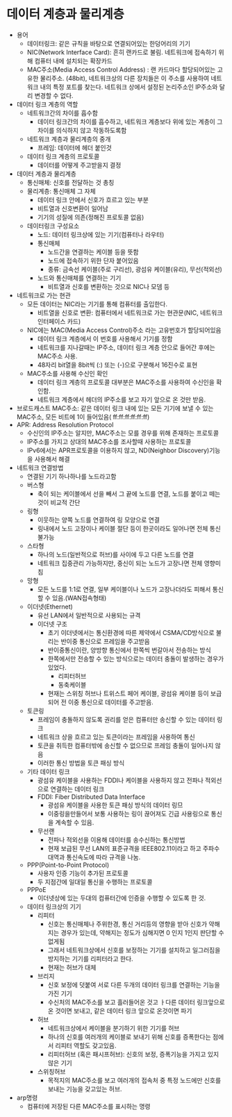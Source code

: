 # 데이터 계층과 물리계층

* 용어
  * 데이터링크: 같은 규칙을 바탕으로 연결되어있는 한덩어리의 기기
  * NIC\(Network Interface Card\): 흔히 랜카드로 불림. 네트워크에 접속하기 위해 컴퓨터 내에 설치되는 확장카드
  * MAC주소\(Media Access Control Address\) : 랜 카드마다 할당되어있는 고유한 물리주소. \(48bit\), 네트워크상의 다른 장치들은 이 주소를 사용하여 네트워크 내의 특정 포트를 찾는다. 네트워크 상에서 설정된 논리주소인 IP주소와 달리 변경할 수 없다.
* 데이터 링크 계층의 역할
  * 네트워크간의 차이를 흡수함
    * 데이터 링크간의 차이를 흡수하고, 네트워크 계층보다 위에 있는 계층이 그 차이를 의식하지 않고 작동하도록함
  * 네트워크 계층과 물리계층의 중개
    * 프레임: 데이터에 헤더 붙인것
  * 데이터 링크 계층의 프로토콜
    * 데이터를 어떻게 주고받을지 결정
* 데이터 계층과 물리계층
  * 통신매체: 신호를 전달하는 것 총칭
  * 물리계층: 통신매체 그 자체
    * 데이터 링크 안에서 신호가 흐르고 있는 부분
    * 비트열과 신호변환이 일어남
    * 기기의 성질에 의존\(정해진 프로토콜 없음\)
  * 데이터링크 구성요소
    * 노드: 데이터 링크상에 있는 기기\(컴퓨터나 라우터\)
    * 통신매체
      * 노드간을 연결하는 케이블 등을 뜻함
      * 노드에 접속하기 위한 단자 붙어있음
      * 종류: 금속선 케이블\(주로 구리선\), 광섬유 케이블\(유리\), 무선\(적외선\)
    * 노드와 통신매체를 연결하는 기기
      * 비트열과 신호를 변환하는 것으로 NIC나 모뎀 등
* 네트워크로 가는 현관
  * 모든 데이터는 NIC라는 기기를 통해 컴퓨터를 출입한다.
    * 비트열을 신호로 변환: 컴퓨터에서 네트워크로 가는 현관문\(NIC, 네트워크 인터페이스 카드\)
  * NIC에는 MAC\(Media Access Control\)주소 라는 고유번호가 할당되어있음
    * 데이터 링크 계층에서 이 번호를 사용해서 기기를 정함
    * 네트워크를 지나갈때는 IP주소, 데이터 링크 계층 안으로 들어간 후에는 MAC주소 사용.
    * 48자리 bit열을 8bit씩 \(:\) 또는 \(-\)으로 구분해서 16진수로 표현
  * MAC주소를 사용해 수신인 확인
    * 데이터 링크 계층의 프로토콜 대부분은 MAC주소를 사용하여 수신인을 확인함.
    * 네트워크 계층에서 헤더의 IP주소를 보고 자기 앞으로 온 것만 받음.
* 브로드캐스트 MAC주소: 같은 데이터 링크 내에 있는 모든 기기에 보낼 수 있는 MAC주소, 모든 비트에 1이 들어있음\( ff:ff:ff:ff:ff:ff\)
* APR: Address Resolution Protocol
  * 수신인의 IP주소는 알지만, MAC주소는 모를 경우를 위해 존재하는 프로토콜
  * IP주소를 가지고 상대의 MAC주소를 조사할때 사용하는 프로토콜
  * IPv6에서는 APR프로토콜을 이용하지 않고, ND\(Neighbor Discovery\)기능을 사용해서 해결
* 네트워크 연결방법
  * 연결된 기기 하나하나를 노드라고함
  * 버스형
    * 축이 되는 케이블에서 선을 빼서 그 끝에 노드를 연결, 노드를 붙이고 떼는것이 비교적 간단
  * 링형
    * 이웃하는 양쪽 노드를 연결하여 링 모양으로 연결
    * 링내에서 노드 고장이나 케이블 절단 등이 한곳이라도 일어나면 전체 통신 불가능
  * 스타형
    * 하나의 노드\(일반적으로 허브\)를 사이에 두고 다른 노드를 연결
    * 네트워크 집중관리 가능하지만, 중신이 되는 노드가 고장나면 전체 영향미침
  * 망형
    * 모든 노드를 1:1로 연결, 일부 케이블이나 노드가 고장나더라도 피해서 통신할 수 있음.\(WAN접속형태\)
  * 이더넷\(Ethernet\)
    * 유선 LAN에서 일반적으로 사용되는 규격
    * 이더넷 구조
      * 초기 이더넷에서는 통신환경에 따른 제약에서 CSMA/CD방식으로 불리는 반이중 통신으로 프레임을 주고받음
      * 반이중통신이란, 양방향 통신에서 한쪽씩 번갈아서 전송하는 방식
      * 한쪽에서만 전송할 수 있는 방식으로는 데이터 충돌이 발생하는 경우가 있었다.
        * 리피터허브
        * 동축케이블
      * 현재는 스위칭 허브나 트위스트 페어 케이블, 광섬유 케이블 등이 보급되어 전 이중 통신으로 데이터를 주고받음.
  * 토큰링
    * 프레임이 충돌하지 않도록 권리를 얻은 컴퓨터만 송신할 수 있는 데이터 링크
    * 네트워크 상을 흐르고 있는 토큰이라는 프레임을 사용하여 통신
    * 토큰을 취득한 컴퓨터밖에 송신할 수 없으므로 프레임 충돌이 일어나지 않음
    * 이러한 통신 방법을 토큰 패싱 방식
  * 기타 데이터 링크
    * 광섬유 케이블을 사용하는 FDDI나 케이블을 사용하지 않고 전파나 적외선으로 연결하는 데이터 링크
    * FDDI: Fiber Distributed Data Interface
      * 광섬유 케이블을 사용한 토큰 패싱 방식의 데이터 링므
      * 이중링을만들어서 보통 사용하는 링이 끊어져도 긴급 사용링으로 통신을 계속할 수 있음.
    * 무선랜
      * 전파나 적외선을 이용해 데이터를 송수신하는 통신방법
      * 현재 보급된 무선 LAN의 표준규격을 IEEE802.11이라고 하고 주파수 대역과 통신속도에 따라 규격을 나눔.
  * PPP\(Point-to-Point Protocol\)
    * 사용자 인증 기능이 추가된 프로토콜
    * 두 지점간에 일대일 통신을 수행하는 프로토콜
  * PPPoE
    * 이더넷상에 있는 두대의 컴퓨터간에 인증을 수행할 수 있도록 한 것.
  * 데이터 링크상의 기기
    * 리피터
      * 신호는 통신매체나 주위한경, 통신 거리등의 영향을 받아 신호가 약해지는 경우가 있는데, 약해지는 정도가 심해지면 0 인지 1인지 판단할 수 없게됨
      * 그래서 네트워크상에서 신호를 보정하는 기기를 설치하고 일그러짐을 방지하는 기기를 리피터라고 한다.
      * 현재는 허브가 대체
    * 브리지
      * 신호 보정에 덧붙여 서로 다른 두개의 데이터 링크를 연결하는 기능을 가진 기기
      * 수신처의 MAC주소를 보고 흘러들어온 것고 ㅏ다른 데이터 링크앞으로 온 것이면 보내고, 같은 데이터 링크 앞으로 온것이면 파기
    * 허브
      * 네트워크상에서 케이블을 분기하기 위한 기기를 허브
      * 하나의 신호를 여러개의 케이블로 보내기 위해 신호를 증폭한다는 점에서 리피터 역할도 갖고있음.
      * 리피터허브 \(혹은 패시프허브\): 신호의 보정, 증폭기능을 가지고 있지 않은 기기
    * 스위칭허브
      * 목적지의 MAC주소를 보고 여러개의 접속처 중 특정 노드에만 신호를 보내는 기능을 갖고있는 허브.
* arp명령
  * 컴퓨터에 저장된 다른 MAC주소를 표시하는 명령

